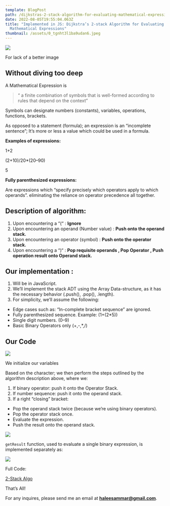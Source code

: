 ```yaml
---
template: BlogPost
path: /dijkstras-2-stack-algorithm-for-evaluating-mathematical-expressions
date: 2022-08-05T19:55:04.063Z
title: "Implemented in JS: Dijkstra’s 2-stack Algorithm for Evaluating
  Mathematical Expressions"
thumbnail: /assets/0_tgnht3l1ba9udan6.jpeg
---
```

![](https://miro.medium.com/max/1400/0*tGnhT3L1Ba9uDAn6.jpg)

For lack of a better image

## Without diving too deep

A Mathematical Expression is

> “ a finite combination of symbols that is well-formed according to rules that depend on the context”

Symbols can designate numbers (constants), variables, operations, functions, brackets.

As opposed to a statement (formula); an expression is an “incomplete sentence”; It’s more or less a value which could be used in a formula.

**Examples of expressions:**

1+2

(2+10)/20*(20–90)

5

**Fully parenthesized expressions:**

Are expressions which “specify precisely which operators apply to which\
operands”. eliminating the reliance on operator precedence all together.

## Description of algorithm:

1. Upon encountering a “(“ : **Ignore**
2. Upon encountering an operand (Number value) : **Push onto the operand stack.**
3. Upon encountering an operator (symbol) : **Push onto the operator stack.**
4. Upon encountering a “)“ : **Pop requisite operands , Pop Operator , Push operation result onto Operand stack.**

## Our implementation :

1. Will be in JavaScript.
2. We’ll implement the stack ADT using the Array Data-structure, as it has the necessary behavior (.push(), .pop(), .length).
3. For simplicity, we’ll assume the following:

* Edge cases such as: “In-complete bracket sequence” are ignored.
* Fully parenthesized sequence. Example: (1+(2*5))
* Single digit numbers. (0–9)
* Basic Binary Operators only (+,-,*,/)

## Our Code

![](https://miro.medium.com/max/1400/1*EgvkQDV3OhvoMDtdl8ivTg.png)

We initialize our variables

Based on the character; we then perform the steps outlined by the algorithm description above, where we:

1. If binary operator: push it onto the Operator Stack.
2. If number sequence: push it onto the operand stack.
3. If a right “closing” bracket:

* Pop the operand stack twice (because we’re using binary operators).
* Pop the operator stack once.
* Evaluate the expression.
* Push the result onto the operand stack.

![](https://miro.medium.com/max/1400/1*ckYrNr2W-cGSmkvYUZbbjA.png)

`getResult` function, used to evaluate a single binary expression, is implemented separately as:

![](https://miro.medium.com/max/1400/1*k4Ncqo8fcoQvbfAYZvU7cw.png)

Full Code:

[2-Stack Algo](https://medium.com/media/a49f24b90296ec5871ae3aba31616a2c)

That’s All!

For any inquires, please send me an email at **haleesammar@gmail.com**.